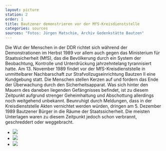 ```yaml
---
layout: picture
station: 2
order: 1
title: Bautzener demonstrieren vor der MfS-Kreisdienststelle
categories: sources
sources: "Fotos: Jürgen Matschie, Archiv Gedenkstätte Bautzen"
---
```

Die Wut der Menschen in der DDR richtet sich während der Demonstrationen im Herbst 1989 vor allem auch gegen das Ministerium für Staatssicherheit (MfS), das die Bevölkerung durch ein System der Beobachtung, Kontrolle und Unterdrückung jahrzehntelang tyrannisiert hatte. Am 13. November 1989 findet vor der MfS-Kreisdienststelle in unmittelbarer Nachbarschaft zur Strafvollzugseinrichtung Bautzen II eine Kundgebung statt. Die Menschen stellen Kerzen auf und fordern das Ende der Überwachung durch den Sicherheitsapparat. Was sich hinter den Mauern des daneben liegenden Gefängnisses befindet, ist zu diesem Zeitpunkt aufgrund strenger Geheimhaltung und Abschottung allerdings noch weitgehend unbekannt. Beunruhigt durch Meldungen, dass in der Kreisdienststelle Akten vernichtet werden würden, dringen am 5. Dezember 1989 Bautzener Bürger in die Räume der Staatssicherheit. Die meisten Unterlagen waren zu diesem Zeitpunkt jedoch schon verbrannt, geschreddert oder weggebracht.

<ul class="carousel">
	<li><img src="{{ site.gallerypath }}/2_A_Stasi_Quelle_DemoKreisdienststelle_13-11-89_StadtarchivBautzen.jpg"></li>
	<li><img src="{{ site.gallerypath }}/2_A_Stasi_Quelle_Demokreisdienststelle_13-11-1989_JuergenMatschie.jpg"></li>
	<li><img src="{{ site.gallerypath }}/2_A_Stasi-Quelle_DemoKreisdienststelle_13-11-89_JürgenMatschie.jpg"></li>
</ul>